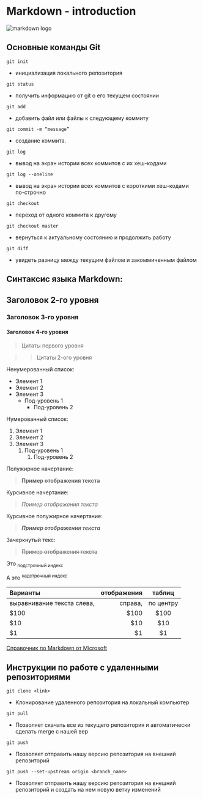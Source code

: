 # Markdown - introduction

![markdown logo](../git/markdown_logo.png)

## Основные команды Git
``` 
git init
```
* инициализация локального репозитория

```
git status
```
* получить информацию от git о его текущем состоянии
```
git add
```
* добавить файл или файлы к следующему коммиту
```
git commit -m “message”
```
* создание коммита.
```
git log
```
* вывод на экран истории всех коммитов с их хеш-кодами
```
git log --oneline
```
* вывод на экран истории всех коммитов с короткими хеш-кодами по-строчно
```
git checkout
```
* переход от одного коммита к другому
```
git checkout master
```
* вернуться к актуальному состоянию и продолжить работу
```
git diff
```
* увидеть разницу между текущим файлом и закоммиченным файлом

## Синтаксис языка Markdown:
## 
## Заголовок 2-го уровня
### Заголовок 3-го уровня
#### Заголовок 4-го уровня

> Цитаты первого уровня

>> Цитаты 2-ого уровня

Ненумерованный список:

* Элемент 1
* Элемент 2
* Элемент 3
  * Под-уровень 1
    * Под-уровень 2

Нумерованный список:

1. Элемент 1
2. Элемент 2
3. Элемент 3
   1. Под-уровень 1
      1. Под-уровень 2


Полужирное начертание:
> **Пример отображения текста**

Курсивное начертание:
> *Пример отображения текста*

Курсивное полужирное начертание:
> ***Пример отображения текста***

Зачеркнутый текс:
> ~~Пример отображения текста~~

Это <sub>подстрочный индекс</sub>

А это <sup>надстрочный индекс</sup>

| Варианты        | отображения          | таблиц          |
| :-------------- | -------------------: |:---------------:|
| выравнивание текста слева, | справа,   | по центру       |
| $100                 | $100            | $100            |
| $10                  | $10             | $10             |
| $1                   | $1              | $1              |

[Справочник по Markdown от Microsoft](https://learn.microsoft.com/ru-ru/contribute/content/markdown-reference)

## Инструкции по работе с удаленными репозиториями

```
git clone <link>
```
* Клонирование удаленного репозитория на локальный компьютер

```
git pull
```
* Позволяет скачать все из текущего репозитория и автоматически
сделать merge с нашей вер
```
git push
```
* Позволяет отправить нашу версию репозитория на внешний
репозиторий
```
git push --set-upstream origin <branch_name>
```
* Позволяет отправить нашу версию репозитория на внешний
репозиторий и создать на нем новую ветку изменений

